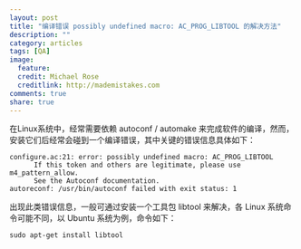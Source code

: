 ```yaml
---
layout: post
title: "编译错误 possibly undefined macro: AC_PROG_LIBTOOL 的解决方法"
description: ""
category: articles
tags: [QA]
image:
  feature:
  credit: Michael Rose
  creditlink: http://mademistakes.com
comments: true
share: true
---
```


在Linux系统中，经常需要依赖 autoconf / automake 来完成软件的编译，然而，安装它们后经常会碰到一个编译错误，其中关键的错误信息具体如下：

```
configure.ac:21: error: possibly undefined macro: AC_PROG_LIBTOOL
      If this token and others are legitimate, please use m4_pattern_allow.
      See the Autoconf documentation.
autoreconf: /usr/bin/autoconf failed with exit status: 1
```

出现此类错误信息，一般可通过安装一个工具包 libtool 来解决，各 Linux 系统命令可能不同，以 Ubuntu 系统为例，命令如下：

```
sudo apt-get install libtool
```
